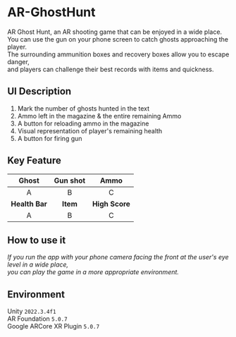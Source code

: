 # AR-GhostHunt

AR Ghost Hunt, an AR shooting game that can be enjoyed in a wide place.   
You can use the gun on your phone screen to catch ghosts approaching the player.   
The surrounding ammunition boxes and recovery boxes allow you to escape danger,    
and players can challenge their best records with items and quickness.

## UI Description

1. Mark the number of ghosts hunted in the text
2. Ammo left in the magazine & the entire remaining Ammo
3. A button for reloading ammo in the magazine
4. Visual representation of player's remaining health
5. A button for firing gun

## Key Feature

**Ghost** | **Gun shot** | **Ammo**
:-------------------------:|:-------------------------:|:-------------------------:
A | B | C
**Health Bar** | **Item** | **High Score**
A | B | C

## How to use it
*If you run the app with your phone camera facing the front at the user's eye level in a wide place,   
you can play the game in a more appropriate environment.*

## Environment
Unity `2022.3.4f1`   
AR Foundation `5.0.7`   
Google ARCore XR Plugin `5.0.7`   

